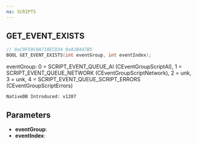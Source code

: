```yaml
---
ns: SCRIPTS
---
```

## GET_EVENT_EXISTS

```c
// 0xC9F59C0A710ECD34 0xA1B447B5
BOOL GET_EVENT_EXISTS(int eventGroup, int eventIndex);
```

eventGroup: 0 = SCRIPT_EVENT_QUEUE_AI (CEventGroupScriptAI), 1 = SCRIPT_EVENT_QUEUE_NETWORK (CEventGroupScriptNetwork), 2 = unk, 3 = unk, 4 = SCRIPT_EVENT_QUEUE_SCRIPT_ERRORS (CEventGroupScriptErrors)

```
NativeDB Introduced: v1207
```

## Parameters
* **eventGroup**:
* **eventIndex**:
